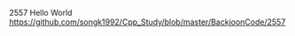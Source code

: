 















2557 Hello World https://github.com/songk1992/Cpp_Study/blob/master/BackjoonCode/2557

